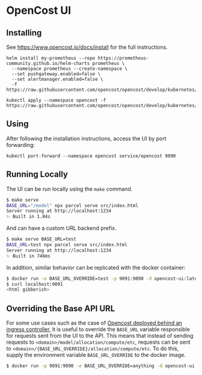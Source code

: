 # OpenCost UI

## Installing

See https://www.opencost.io/docs/install for the full instructions.

```
helm install my-prometheus --repo https://prometheus-community.github.io/helm-charts prometheus \
  --namespace prometheus --create-namespace \
  --set pushgateway.enabled=false \
  --set alertmanager.enabled=false \
  -f https://raw.githubusercontent.com/opencost/opencost/develop/kubernetes/prometheus/extraScrapeConfigs.yaml

kubectl apply --namespace opencost -f https://raw.githubusercontent.com/opencost/opencost/develop/kubernetes/opencost.yaml
```

## Using

After following the installation instructions, access the UI by port forwarding:
```
kubectl port-forward --namespace opencost service/opencost 9090
```

## Running Locally

The UI can be run locally using the `make` command.

```sh
$ make serve
BASE_URL="/model" npx parcel serve src/index.html
Server running at http://localhost:1234
✨ Built in 1.04s
```

And can have a custom URL backend prefix.

```sh
$ make serve BASE_URL=test
BASE_URL=test npx parcel serve src/index.html
Server running at http://localhost:1234
✨ Built in 746ms
```

In addition, similar behavior can be replicated with the docker container:

```sh
$ docker run -e BASE_URL_OVERRIDE=test -p 9091:9090 -d opencost-ui:latest
$ curl localhost:9091
<html gibberish> 
```

## Overriding the Base API URL

For some use cases such as the case of [Opencost deployed behind an ingress controller](https://github.com/opencost/opencost/issues/1677), it is useful to override the `BASE_URL` variable responsible for requests sent from the UI to the API.  This means that instead of sending requests to `<domain>/model/allocation/compute/etc`, requests can be sent to `<domain>/{BASE_URL_OVERRIDE}/allocation/compute/etc`.  To do this, supply the environment variable `BASE_URL_OVERRIDE` to the docker image.

```sh
$ docker run -p 9091:9090 -e BASE_URL_OVERRIDE=anything -d opencost-ui:latest
```